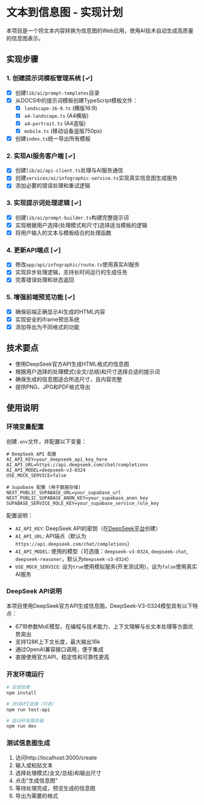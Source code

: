 # 文本到信息图 - 实现计划

本项目是一个将文本内容转换为信息图的Web应用，使用AI技术自动生成高质量的信息图表示。

## 实现步骤

### 1. 创建提示词模板管理系统 [✓]
- [x] 创建`lib/ai/prompt-templates`目录
- [x] 从DOCS中的提示词模板创建TypeScript模板文件：
  - [x] `landscape-16-9.ts` (横版16:9)
  - [x] `a4-landscape.ts` (A4横版)
  - [x] `a4-portrait.ts` (A4竖版)
  - [x] `mobile.ts` (移动设备竖版750px)
- [x] 创建`index.ts`统一导出所有模板

### 2. 实现AI服务客户端 [✓]
- [x] 创建`lib/ai/api-client.ts`处理与AI服务通信
- [x] 创建`services/ai/infographic-service.ts`实现真实信息图生成服务
- [x] 添加必要的错误处理和重试逻辑

### 3. 实现提示词处理逻辑 [✓]
- [x] 创建`lib/ai/prompt-builder.ts`构建完整提示词
- [x] 实现根据用户选择(处理模式和尺寸)选择适当模板的逻辑
- [x] 将用户输入的文本与模板结合的处理函数

### 4. 更新API端点 [✓]
- [x] 修改`app/api/infographic/route.ts`使用真实AI服务
- [x] 实现异步处理逻辑，支持长时间运行的生成任务
- [x] 完善错误处理和状态返回

### 5. 增强前端预览功能 [✓]
- [x] 确保前端正确显示AI生成的HTML内容
- [x] 实现安全的iframe预览系统
- [x] 添加导出为不同格式的功能

## 技术要点
- 使用DeepSeek官方API生成HTML格式的信息图
- 根据用户选择的处理模式(全文/总结)和尺寸选择合适的提示词
- 确保生成的信息图适合所选尺寸，且内容完整
- 提供PNG、JPG和PDF格式导出

## 使用说明

### 环境变量配置
创建`.env`文件，并配置以下变量：

```env
# DeepSeek API 配置
AI_API_KEY=your_deepseek_api_key_here
AI_API_URL=https://api.deepseek.com/chat/completions
AI_API_MODEL=deepseek-v3-0324
USE_MOCK_SERVICE=false

# Supabase 配置 (用于数据存储)
NEXT_PUBLIC_SUPABASE_URL=your_supabase_url
NEXT_PUBLIC_SUPABASE_ANON_KEY=your_supabase_anon_key
SUPABASE_SERVICE_ROLE_KEY=your_supabase_service_role_key
```

配置说明：
- `AI_API_KEY`: DeepSeek API的密钥（在[DeepSeek平台](https://platform.deepseek.com/api_keys)创建）
- `AI_API_URL`: API端点（默认为`https://api.deepseek.com/chat/completions`）
- `AI_API_MODEL`: 使用的模型（可选值：`deepseek-v3-0324`, `deepseek-chat`, `deepseek-reasoner`，默认为`deepseek-v3-0324`）
- `USE_MOCK_SERVICE`: 设为`true`使用模拟服务(开发测试用)，设为`false`使用真实AI服务

### DeepSeek API说明
本项目使用DeepSeek官方API生成信息图。DeepSeek-V3-0324模型具有以下特点：
- 671B参数MoE模型，在编程与技术能力、上下文理解与长文本处理等方面优势突出
- 支持128K上下文长度，最大输出16k
- 通过OpenAI兼容接口调用，便于集成
- 直接使用官方API，稳定性和可靠性更高

### 开发环境运行
```bash
# 安装依赖
npm install

# 测试API连接（可选）
npm run test-api

# 启动开发服务器
npm run dev
```

### 测试信息图生成
1. 访问http://localhost:3000/create
2. 输入或粘贴文本
3. 选择处理模式(全文/总结)和输出尺寸
4. 点击"生成信息图"
5. 等待处理完成，预览生成的信息图
6. 导出为需要的格式